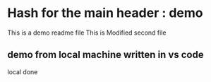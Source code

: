 # Hash for the main header : demo
This is a demo readme file This is Modified second file

## demo from local machine written in vs code
local done

